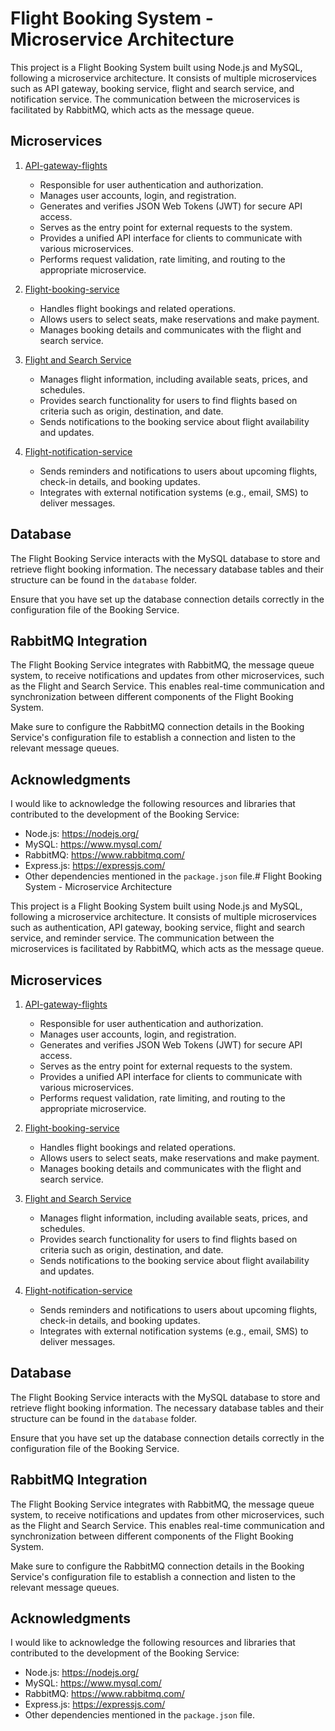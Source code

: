 # Flight Booking System - Microservice Architecture

This project is a Flight Booking System built using Node.js and MySQL, following a microservice architecture. It consists of multiple microservices such as API gateway, booking service, flight and search service, and notification service. The communication between the microservices is facilitated by RabbitMQ, which acts as the message queue.

## Microservices


1. [API-gateway-flights](https://github.com/hossain-asif/API-gateway-flights)

   - Responsible for user authentication and authorization.
   - Manages user accounts, login, and registration.
   - Generates and verifies JSON Web Tokens (JWT) for secure API access.
   - Serves as the entry point for external requests to the system.
   - Provides a unified API interface for clients to communicate with various microservices.
   - Performs request validation, rate limiting, and routing to the appropriate microservice.

2. [Flight-booking-service](https://github.com/hossain-asif/Flight-booking-service)

   - Handles flight bookings and related operations.
   - Allows users to select seats, make reservations and make payment.
   - Manages booking details and communicates with the flight and search service.

3. [Flight and Search Service](https://github.com/hossain-asif/Flights-service)

   - Manages flight information, including available seats, prices, and schedules.
   - Provides search functionality for users to find flights based on criteria such as origin, destination, and date.
   - Sends notifications to the booking service about flight availability and updates.

4. [Flight-notification-service](https://github.com/hossain-asif/Flight-notification-service)

   - Sends reminders and notifications to users about upcoming flights, check-in details, and booking updates.
   - Integrates with external notification systems (e.g., email, SMS) to deliver messages.


## Database

The Flight Booking Service interacts with the MySQL database to store and retrieve flight booking information. The necessary database tables and their structure can be found in the `database` folder.

Ensure that you have set up the database connection details correctly in the configuration file of the Booking Service.

## RabbitMQ Integration

The Flight Booking Service integrates with RabbitMQ, the message queue system, to receive notifications and updates from other microservices, such as the Flight and Search Service. This enables real-time communication and synchronization between different components of the Flight Booking System.

Make sure to configure the RabbitMQ connection details in the Booking Service's configuration file to establish a connection and listen to the relevant message queues.




## Acknowledgments

I would like to acknowledge the following resources and libraries that contributed to the development of the Booking Service:

- Node.js: https://nodejs.org/
- MySQL: https://www.mysql.com/
- RabbitMQ: https://www.rabbitmq.com/
- Express.js: https://expressjs.com/
- Other dependencies mentioned in the `package.json` file.# Flight Booking System - Microservice Architecture

This project is a Flight Booking System built using Node.js and MySQL, following a microservice architecture. It consists of multiple microservices such as authentication, API gateway, booking service, flight and search service, and reminder service. The communication between the microservices is facilitated by RabbitMQ, which acts as the message queue.

## Microservices


1. [API-gateway-flights](https://github.com/hossain-asif/API-gateway-flights)

   - Responsible for user authentication and authorization.
   - Manages user accounts, login, and registration.
   - Generates and verifies JSON Web Tokens (JWT) for secure API access.
   - Serves as the entry point for external requests to the system.
   - Provides a unified API interface for clients to communicate with various microservices.
   - Performs request validation, rate limiting, and routing to the appropriate microservice.

2. [Flight-booking-service](https://github.com/hossain-asif/Flight-booking-service)

   - Handles flight bookings and related operations.
   - Allows users to select seats, make reservations and make payment.
   - Manages booking details and communicates with the flight and search service.

3. [Flight and Search Service](https://github.com/hossain-asif/Flights-service)

   - Manages flight information, including available seats, prices, and schedules.
   - Provides search functionality for users to find flights based on criteria such as origin, destination, and date.
   - Sends notifications to the booking service about flight availability and updates.

4. [Flight-notification-service](https://github.com/hossain-asif/Flight-notification-service)

   - Sends reminders and notifications to users about upcoming flights, check-in details, and booking updates.
   - Integrates with external notification systems (e.g., email, SMS) to deliver messages.


## Database

The Flight Booking Service interacts with the MySQL database to store and retrieve flight booking information. The necessary database tables and their structure can be found in the `database` folder.

Ensure that you have set up the database connection details correctly in the configuration file of the Booking Service.

## RabbitMQ Integration

The Flight Booking Service integrates with RabbitMQ, the message queue system, to receive notifications and updates from other microservices, such as the Flight and Search Service. This enables real-time communication and synchronization between different components of the Flight Booking System.

Make sure to configure the RabbitMQ connection details in the Booking Service's configuration file to establish a connection and listen to the relevant message queues.




## Acknowledgments

I would like to acknowledge the following resources and libraries that contributed to the development of the Booking Service:

- Node.js: https://nodejs.org/
- MySQL: https://www.mysql.com/
- RabbitMQ: https://www.rabbitmq.com/
- Express.js: https://expressjs.com/
- Other dependencies mentioned in the `package.json` file.